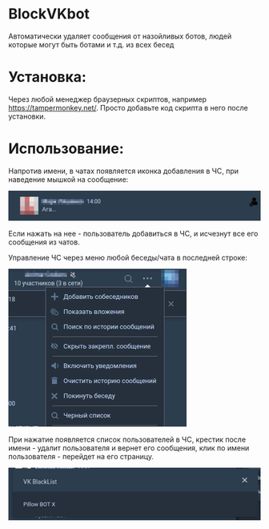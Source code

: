 # BlockVKbot
Автоматически удаляет сообщения от назойливых ботов, людей которые могут быть ботами и т.д. из всех бесед

# Установка:
Через любой менеджер браузерных скриптов, например https://tampermonkey.net/.
Просто добавьте код скрипта в него после установки.

# Использование:
Напротив имени, в чатах появляется иконка добавления в ЧС, при наведение мышкой на сообщение:

![иконка добавлениея в ЧС](https://raw.githubusercontent.com/misterzym/blockvkbot/master/1.jpg)

Если нажать на нее - пользователь добавиться в ЧС, и исчезнут все его сообщения из чатов.

Управление ЧС через меню любой беседы/чата в последней строке:

![иконка добавлениея в ЧС](https://raw.githubusercontent.com/misterzym/blockvkbot/master/2.jpg)

При нажатие появляется список пользователей в ЧС, крестик после имени - удалит пользователя и вернет его сообщения, клик по имени пользователя - перейдет на его страницу.

![управление ЧС списком](https://raw.githubusercontent.com/misterzym/blockvkbot/master/3.jpg)
